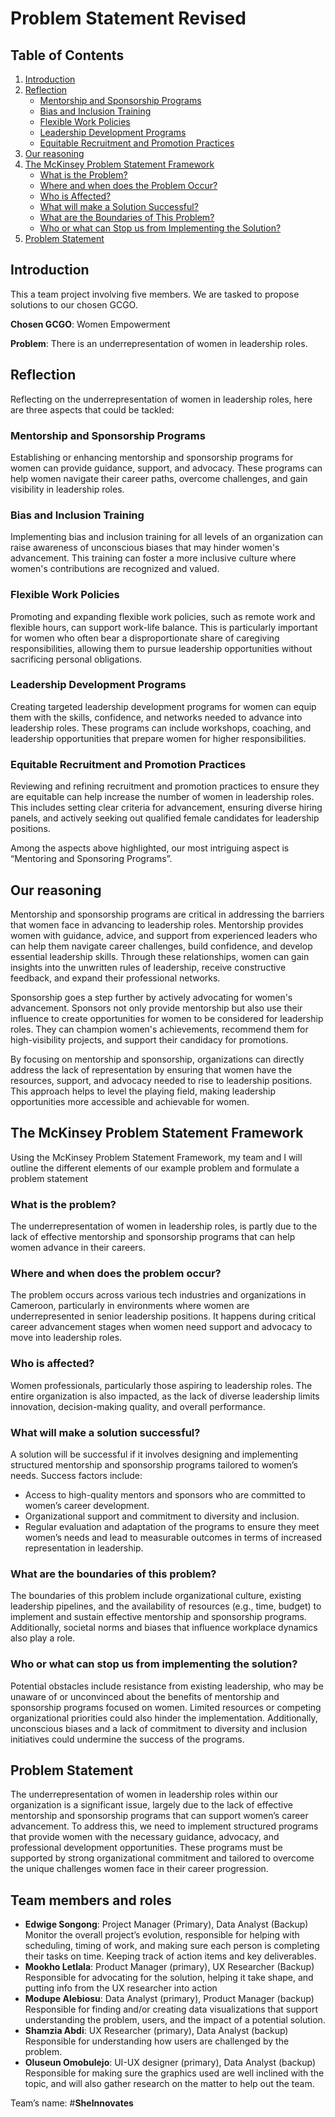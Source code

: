 # Problem Statement Revised

## Table of Contents  
1. [Introduction](#introduction)
2. [Reflection](#Reflection)
   * [Mentorship and Sponsorship Programs](#mentorship-and-Sponsorship-Programs)
   * [Bias and Inclusion Training](#Bias-and-Inclusion-Training)
   * [Flexible Work Policies](#Flexible-Work-Policies)
   * [Leadership Development Programs](#Leadership-Development-Programs)
   * [Equitable Recruitment and Promotion Practices](#Equitable-Recruitment-and-Promotion-Practices)
4. [Our reasoning](#Our-reasoning)
5. [The McKinsey Problem Statement Framework](#The-McKinsey-Problem-Statement-Framework)
   * [What is the Problem? ](#What-is-the-problem)
   * [Where and when does the Problem Occur? ](#Where-and-when-does-the-problem-occur)
   * [Who is Affected?](#who-is-affected?)
   * [What will make a Solution Successful?](#What-will-make-a-solution-successful)
   * [What are the Boundaries of This Problem?](#What-are-the-boundaries-of-this-problem)
   * [Who or what can Stop us from Implementing the Solution?](#Who-or-what-can-stop-us-from-implementing-the-solution)
6. [Problem Statement](#Problem-Statement)


## Introduction
This a team project involving five members. We are tasked to propose solutions to our chosen GCGO.

**Chosen GCGO**: Women Empowerment

**Problem**: There is an underrepresentation of women in leadership roles.

## Reflection
Reflecting on the underrepresentation of women in leadership roles, here are three aspects that could be tackled:
### Mentorship and Sponsorship Programs
Establishing or enhancing mentorship and sponsorship programs for women can provide guidance, support, and advocacy. These programs can help women navigate their career paths, overcome challenges, and gain visibility in leadership roles.

### Bias and Inclusion Training
Implementing bias and inclusion training for all levels of an organization can raise awareness of unconscious biases that may hinder women's advancement. This training can foster a more inclusive culture where women's contributions are recognized and valued.

### Flexible Work Policies
Promoting and expanding flexible work policies, such as remote work and flexible hours, can support work-life balance. This is particularly important for women who often bear a disproportionate share of caregiving responsibilities, allowing them to pursue leadership opportunities without sacrificing personal obligations.

### Leadership Development Programs
Creating targeted leadership development programs for women can equip them with the skills, confidence, and networks needed to advance into leadership roles. These programs can include workshops, coaching, and leadership opportunities that prepare women for higher responsibilities.

### Equitable Recruitment and Promotion Practices
Reviewing and refining recruitment and promotion practices to ensure they are equitable can help increase the number of women in leadership roles. This includes setting clear criteria for advancement, ensuring diverse hiring panels, and actively seeking out qualified female candidates for leadership positions.

Among the aspects above highlighted, our most intriguing aspect is “Mentoring and Sponsoring Programs”.

## Our reasoning
Mentorship and sponsorship programs are critical in addressing the barriers that women face in advancing to leadership roles. Mentorship provides women with guidance, advice, and support from experienced leaders who can help them navigate career challenges, build confidence, and develop essential leadership skills. Through these relationships, women can gain insights into the unwritten rules of leadership, receive constructive feedback, and expand their professional networks.

Sponsorship goes a step further by actively advocating for women's advancement. Sponsors not only provide mentorship but also use their influence to create opportunities for women to be considered for leadership roles. They can champion women's achievements, recommend them for high-visibility projects, and support their candidacy for promotions.

By focusing on mentorship and sponsorship, organizations can directly address the lack of representation by ensuring that women have the resources, support, and advocacy needed to rise to leadership positions. This approach helps to level the playing field, making leadership opportunities more accessible and achievable for women.

## The McKinsey Problem Statement Framework
Using the McKinsey Problem Statement Framework, my team and I will outline the different elements of our example problem and formulate a problem statement

### What is the problem?
The underrepresentation of women in leadership roles, is partly due to the lack of effective mentorship and sponsorship programs that can help women advance in their careers.

### Where and when does the problem occur? 
The problem occurs across various tech industries and organizations in Cameroon, particularly in environments where women are underrepresented in senior leadership positions. It happens during critical career advancement stages when women need support and advocacy to move into leadership roles.

###  Who is affected?
Women professionals, particularly those aspiring to leadership roles. The entire organization is also impacted, as the lack of diverse leadership limits innovation, decision-making quality, and overall performance.

### What will make a solution successful?
A solution will be successful if it involves designing and implementing structured mentorship and sponsorship programs tailored to women’s needs. Success factors include:
*	Access to high-quality mentors and sponsors who are committed to women’s career development.
*	Organizational support and commitment to diversity and inclusion.
*	Regular evaluation and adaptation of the programs to ensure they meet women’s needs and lead to measurable outcomes in terms of increased representation in leadership.

### What are the boundaries of this problem?
The boundaries of this problem include organizational culture, existing leadership pipelines, and the availability of resources (e.g., time, budget) to implement and sustain effective mentorship and sponsorship programs. Additionally, societal norms and biases that influence workplace dynamics also play a role.

### Who or what can stop us from implementing the solution?
Potential obstacles include resistance from existing leadership, who may be unaware of or unconvinced about the benefits of mentorship and sponsorship programs focused on women. Limited resources or competing organizational priorities could also hinder the implementation. Additionally, unconscious biases and a lack of commitment to diversity and inclusion initiatives could undermine the success of the programs.

## Problem Statement
The underrepresentation of women in leadership roles within our organization is a significant issue, largely due to the lack of effective mentorship and sponsorship programs that can support women’s career advancement. To address this, we need to implement structured programs that provide women with the necessary guidance, advocacy, and professional development opportunities. These programs must be supported by strong organizational commitment and tailored to overcome the unique challenges women face in their career progression.

## Team members and roles
*	**Edwige Songong**: Project Manager (Primary), Data Analyst (Backup)
Monitor the overall project’s evolution, responsible for helping with scheduling, timing of work, and making sure each person is completing their tasks on time. Keeping track of action items and key deliverables.
*	**Mookho Letlala**: Product Manager (primary), UX Researcher (Backup)
Responsible for advocating for the solution, helping it take shape, and putting info from the UX researcher into action
*	**Modupe Alebiosu**: Data Analyst (primary), Product Manager (backup)
Responsible for finding and/or creating data visualizations that support understanding the problem, users, and the impact of a potential solution.
*	**Shamzia Abdi**: UX Researcher (primary), Data Analyst (backup)
Responsible for understanding how users are challenged by the problem.
* **Oluseun Omobulejo**: UI-UX designer (primary), Data Analyst (backup)
Responsible for making sure the graphics used are well inclined with the topic, and will also gather research on the matter to help out the team.

Team’s name: #**SheInnovates**






